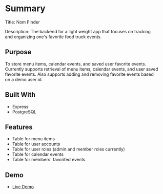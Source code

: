 # Summary

Title: Nom Finder

Description: The backend for a light weight app that focuses on tracking and organizing one's favorite food truck events.

## Purpose

To store menu items, calendar events, and saved user favorite events. Currently supports retrieval of menu items, calendar events, and user saved favorite events. Also supports adding and removing favorite events based on a demo user id.


## Built With

* Express
* PostgreSQL

## Features

* Table for menu items
* Table for user accounts
* Table for user roles (admin and member roles currently)
* Table for calendar events
* Table for members' favorited events

## Demo

- [Live Demo](https://my-nom-finder.vercel.app/)